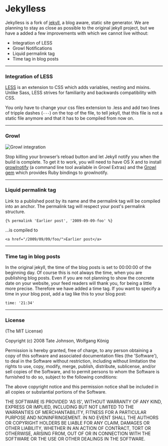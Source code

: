 Jekylless
=========

Jekylless is a fork of [jekyll][jekyll], a blog aware, static site generator. We are planning to stay as close as possible to the original jekyll project, but we have a added a few improvements with which we cannot live without:

* Integration of LESS
* Growl Notifications
* Liquid permalink tag
* Time tag in blog posts

*********************

### Integration of LESS

[LESS][lesscss] is an extension to CSS which adds variables, nesting and mixins. Unlike Sass, LESS strives for familiarity and backwards compatibility with CSS.

You only have to change your css files extension to .less and add two lines of tripple dashes (`---`) on the top of the file, to tell jekyll, that this file is not a static file anymore and that it has to be compiled from now on.



*********************

### Growl 

![Growl integration](http://tatey.com/images/posts/2009-12-05-forking-jekyll-now-with-less-and-growl-notifications/growl.jpg)

Stop killing your browser’s reload button and let Jekyll notify you when the build is complete. To get it to work, you will need to have OS X and to install [growlnotify][growlnotify] (a command line tool available in Growl Extras) and the [Growl gem][growlgem] which provides Ruby bindings to growlnotify.


*********************

### Liquid permalink tag

Link to a published post by its name and the permalink tag will be compiled into an anchor. The permalink tag will respect your post's permalink structure.

<pre>
<code>{&#37; permalink 'Earlier post', '2009-09-09-foo' &#37;}</code>
</pre>

...is compiled to

    <a href="/2009/09/09/foo/">Earlier post</a>


*********************

### Time tag in blog posts

In the original jekyll, the time of the blog posts is set to 00:00:00 of the beginning day. Of course this is not always the time, when you are publishing blog posts. Even if you are not planning to show the concrete date on your website, your feed readers will thank you, for being a little more precise. Therefore we have added a time tag. If you want to specify a time in your blog post, add a tag like this to your blog post:
 
    time: '21:34'

*********************

### License

(The MIT License)

Copyright (c) 2008 Tate Johnson, Wolfgang König

Permission is hereby granted, free of charge, to any person obtaining a copy of this software and associated documentation files (the 'Software'), to deal in the Software without restriction, including without limitation the rights to use, copy, modify, merge, publish, distribute, sublicense, and/or sell copies of the Software, and to permit persons to whom the Software is furnished to do so, subject to the following conditions:

The above copyright notice and this permission notice shall be included in all copies or substantial portions of the Software.

THE SOFTWARE IS PROVIDED 'AS IS', WITHOUT WARRANTY OF ANY KIND, EXPRESS OR IMPLIED, INCLUDING BUT NOT LIMITED TO THE WARRANTIES OF MERCHANTABILITY, FITNESS FOR A PARTICULAR PURPOSE AND NONINFRINGEMENT.  IN NO EVENT SHALL THE AUTHORS OR COPYRIGHT HOLDERS BE LIABLE FOR ANY CLAIM, DAMAGES OR OTHER LIABILITY, WHETHER IN AN ACTION OF CONTRACT, TORT OR OTHERWISE, ARISING FROM, OUT OF OR IN CONNECTION WITH THE SOFTWARE OR THE USE OR OTHER DEALINGS IN THE SOFTWARE.


[jekyll]: http://github.com/mojombo/jekyll
[lesscss]: http://lesscss.org/
[growlnotify]: http://growl.info/documentation/growlnotify.php
[growlgem]: http://gemcutter.org/gems/growl